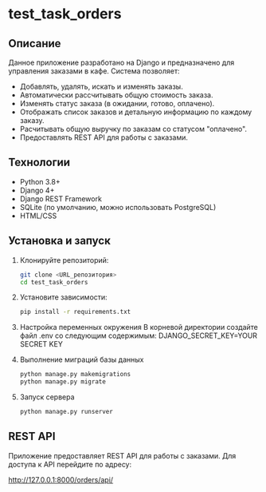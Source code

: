 # test_task_orders

## Описание
Данное приложение разработано на Django и предназначено для управления заказами в кафе. Система позволяет:
- Добавлять, удалять, искать и изменять заказы.
- Автоматически рассчитывать общую стоимость заказа.
- Изменять статус заказа (в ожидании, готово, оплачено).
- Отображать список заказов и детальную информацию по каждому заказу.
- Расчитывать общую выручку по заказам со статусом "оплачено".
- Предоставлять REST API для работы с заказами.

## Технологии
- Python 3.8+
- Django 4+
- Django REST Framework
- SQLite (по умолчанию, можно использовать PostgreSQL)
- HTML/CSS

## Установка и запуск

1. Клонируйте репозиторий:
   ```bash
   git clone <URL_репозитория>
   cd test_task_orders

2. Установите зависимости:
    ```bash
    pip install -r requirements.txt

3. Настройка переменных окружения
В корневой директории создайте файл .env со следующим содержимым:
DJANGO_SECRET_KEY=YOUR SECRET KEY

4. Выполнение миграций базы данных
    ```bash
    python manage.py makemigrations
    python manage.py migrate

5. Запуск сервера
    ```bash
    python manage.py runserver


## REST API

Приложение предоставляет REST API для работы с заказами. Для доступа к API перейдите по адресу:

http://127.0.0.1:8000/orders/api/
